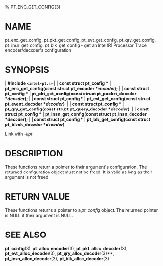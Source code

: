 % PT_ENC_GET_CONFIG(3)

<!---
 ! Copyright (c) 2015-2025, Intel Corporation
 ! SPDX-License-Identifier: BSD-3-Clause
 !
 ! Redistribution and use in source and binary forms, with or without
 ! modification, are permitted provided that the following conditions are met:
 !
 !  * Redistributions of source code must retain the above copyright notice,
 !    this list of conditions and the following disclaimer.
 !  * Redistributions in binary form must reproduce the above copyright notice,
 !    this list of conditions and the following disclaimer in the documentation
 !    and/or other materials provided with the distribution.
 !  * Neither the name of Intel Corporation nor the names of its contributors
 !    may be used to endorse or promote products derived from this software
 !    without specific prior written permission.
 !
 ! THIS SOFTWARE IS PROVIDED BY THE COPYRIGHT HOLDERS AND CONTRIBUTORS "AS IS"
 ! AND ANY EXPRESS OR IMPLIED WARRANTIES, INCLUDING, BUT NOT LIMITED TO, THE
 ! IMPLIED WARRANTIES OF MERCHANTABILITY AND FITNESS FOR A PARTICULAR PURPOSE
 ! ARE DISCLAIMED. IN NO EVENT SHALL THE COPYRIGHT OWNER OR CONTRIBUTORS BE
 ! LIABLE FOR ANY DIRECT, INDIRECT, INCIDENTAL, SPECIAL, EXEMPLARY, OR
 ! CONSEQUENTIAL DAMAGES (INCLUDING, BUT NOT LIMITED TO, PROCUREMENT OF
 ! SUBSTITUTE GOODS OR SERVICES; LOSS OF USE, DATA, OR PROFITS; OR BUSINESS
 ! INTERRUPTION) HOWEVER CAUSED AND ON ANY THEORY OF LIABILITY, WHETHER IN
 ! CONTRACT, STRICT LIABILITY, OR TORT (INCLUDING NEGLIGENCE OR OTHERWISE)
 ! ARISING IN ANY WAY OUT OF THE USE OF THIS SOFTWARE, EVEN IF ADVISED OF THE
 ! POSSIBILITY OF SUCH DAMAGE.
 !-->

# NAME

pt_enc_get_config, pt_pkt_get_config, pt_evt_get_config, pt_qry_get_config,
pt_insn_get_config, pt_blk_get_config - get an Intel(R) Processor Trace
encoder/decoder's configuration


# SYNOPSIS

| **\#include `<intel-pt.h>`**
|
| **const struct pt_config \***
| **pt_enc_get_config(const struct pt_encoder \**encoder*);**
|
| **const struct pt_config \***
| **pt_pkt_get_config(const struct pt_packet_decoder \**decoder*);**
|
| **const struct pt_config \***
| **pt_evt_get_config(const struct pt_event_decoder \**decoder*);**
|
| **const struct pt_config \***
| **pt_qry_get_config(const struct pt_query_decoder \**decoder*);**
|
| **const struct pt_config \***
| **pt_insn_get_config(const struct pt_insn_decoder \**decoder*);**
|
| **const struct pt_config \***
| **pt_blk_get_config(const struct pt_block_decoder \**decoder*);**

Link with *-lipt*.


# DESCRIPTION

These functions return a pointer to their argument's configuration.  The
returned configuration object must not be freed.  It is valid as long as their
argument is not freed.


# RETURN VALUE

These functions returns a pointer to a *pt_config* object.  The returned pointer
is NULL if their argument is NULL.


# SEE ALSO

**pt_config**(3), **pt_alloc_encoder**(3), **pt_pkt_alloc_decoder**(3),
**pt_evt_alloc_decoder**(3), **pt_qry_alloc_decoder**(3)**,
**pt_insn_alloc_decoder**(3), **pt_blk_alloc_decoder**(3)
